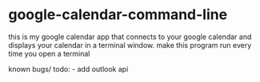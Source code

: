 # google-calendar-command-line
this is my google calendar app that connects to your google calendar and displays your calendar in a terminal window. make this program run every time you open a terminal

known bugs/ todo:
    - add outlook api